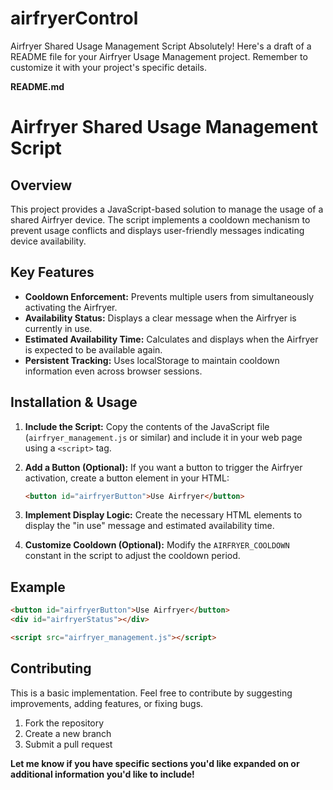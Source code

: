 # airfryerControl
Airfryer Shared Usage Management Script
Absolutely! Here's a draft of a README file for your Airfryer Usage Management project.  Remember to customize it with your project's specific details.

**README.md**

# Airfryer Shared Usage Management Script

## Overview

This project provides a JavaScript-based solution to manage the usage of a shared Airfryer device. The script implements a cooldown mechanism to prevent usage conflicts and displays user-friendly messages indicating device availability.

## Key Features

* **Cooldown Enforcement:** Prevents multiple users from simultaneously activating the Airfryer.
* **Availability Status:** Displays a clear message when the Airfryer is currently in use.
* **Estimated Availability Time:** Calculates and displays when the Airfryer is expected to be available again.
* **Persistent Tracking:** Uses localStorage to maintain cooldown information even across browser sessions.

## Installation & Usage

1. **Include the Script:** Copy the contents of the JavaScript file (`airfryer_management.js` or similar) and include it in your web page using a `<script>` tag.

2. **Add a Button (Optional):** If you want a button to trigger the Airfryer activation, create a button element in your HTML: 
   ```html
   <button id="airfryerButton">Use Airfryer</button>
   ```

3. **Implement Display Logic:** Create the necessary HTML elements to display the "in use" message and estimated availability time.

4. **Customize Cooldown (Optional):** Modify the `AIRFRYER_COOLDOWN` constant in the script to adjust the cooldown period.

## Example

```html
<button id="airfryerButton">Use Airfryer</button>
<div id="airfryerStatus"></div>

<script src="airfryer_management.js"></script> 
```

## Contributing

This is a basic implementation. Feel free to contribute by suggesting improvements, adding features, or fixing bugs.

1. Fork the repository
2. Create a new branch
3. Submit a pull request


**Let me know if you have specific sections you'd like expanded on or additional information you'd like to include!** 

